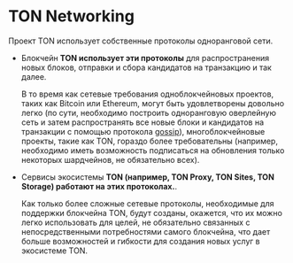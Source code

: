 # TON Networking

Проект TON использует собственные протоколы одноранговой сети.

- Блокчейн **TON использует эти протоколы** для распространения новых блоков, отправки и сбора кандидатов на транзакцию и так далее.

  В то время как сетевые требования одноблокчейновых проектов, таких как Bitcoin или Ethereum, могут быть удовлетворены довольно легко (по сути, необходимо построить
  одноранговую оверлейную сеть и затем распространять все новые блоки и
  кандидатов на транзакции с помощью протокола [gossip](https://en.wikipedia.org/wiki/Gossip_protocol)), многоблокчейновые проекты, такие как
  TON, гораздо более требовательны (например, необходимо иметь возможность
  подписаться на обновления только некоторых шардчейнов, не обязательно всех).

- Сервисы экосистемы **TON (например, TON Proxy, TON Sites, TON Storage) работают на этих протоколах.**.

  Как только более сложные сетевые протоколы, необходимые
  для поддержки блокчейна TON, будут созданы, окажется, что их можно легко
  использовать для целей, не обязательно связанных с непосредственными потребностями самого
  блокчейна, что дает больше возможностей и гибкости для создания
  новых услуг в экосистеме TON.
